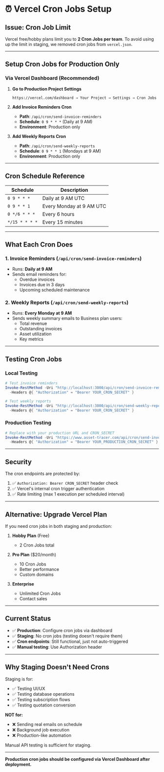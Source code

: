 # ⏰ Vercel Cron Jobs Setup

## Issue: Cron Job Limit

Vercel free/hobby plans limit you to **2 Cron Jobs per team**. To avoid using up the limit in staging, we removed cron jobs from `vercel.json`.

---

## Setup Cron Jobs for Production Only

### Via Vercel Dashboard (Recommended)

1. **Go to Production Project Settings**
   ```
   https://vercel.com/dashboard → Your Project → Settings → Cron Jobs
   ```

2. **Add Invoice Reminders Cron**
   - **Path**: `/api/cron/send-invoice-reminders`
   - **Schedule**: `0 9 * * *` (Daily at 9 AM)
   - **Environment**: Production only

3. **Add Weekly Reports Cron**
   - **Path**: `/api/cron/send-weekly-reports`
   - **Schedule**: `0 9 * * 1` (Mondays at 9 AM)
   - **Environment**: Production only

---

## Cron Schedule Reference

| Schedule | Description |
|----------|-------------|
| `0 9 * * *` | Daily at 9 AM UTC |
| `0 9 * * 1` | Every Monday at 9 AM UTC |
| `0 */6 * * *` | Every 6 hours |
| `*/15 * * * *` | Every 15 minutes |

---

## What Each Cron Does

### 1. Invoice Reminders (`/api/cron/send-invoice-reminders`)
- Runs: **Daily at 9 AM**
- Sends email reminders for:
  - Overdue invoices
  - Invoices due in 3 days
  - Upcoming scheduled maintenance

### 2. Weekly Reports (`/api/cron/send-weekly-reports`)
- Runs: **Every Monday at 9 AM**
- Sends weekly summary emails to Business plan users:
  - Total revenue
  - Outstanding invoices
  - Asset utilization
  - Key metrics

---

## Testing Cron Jobs

### Local Testing
```powershell
# Test invoice reminders
Invoke-RestMethod -Uri "http://localhost:3000/api/cron/send-invoice-reminders" `
  -Headers @{ "Authorization" = "Bearer YOUR_CRON_SECRET" }

# Test weekly reports
Invoke-RestMethod -Uri "http://localhost:3000/api/cron/send-weekly-reports" `
  -Headers @{ "Authorization" = "Bearer YOUR_CRON_SECRET" }
```

### Production Testing
```powershell
# Replace with your production URL and CRON_SECRET
Invoke-RestMethod -Uri "https://www.asset-tracer.com/api/cron/send-invoice-reminders" `
  -Headers @{ "Authorization" = "Bearer YOUR_PRODUCTION_CRON_SECRET" }
```

---

## Security

The cron endpoints are protected by:
1. ✅ `Authorization: Bearer CRON_SECRET` header check
2. ✅ Vercel's internal cron trigger authentication
3. ✅ Rate limiting (max 1 execution per scheduled interval)

---

## Alternative: Upgrade Vercel Plan

If you need cron jobs in both staging and production:

1. **Hobby Plan** (Free)
   - 2 Cron Jobs total

2. **Pro Plan** ($20/month)
   - 10 Cron Jobs
   - Better performance
   - Custom domains

3. **Enterprise**
   - Unlimited Cron Jobs
   - Contact sales

---

## Current Status

- ✅ **Production**: Configure cron jobs via dashboard
- ✅ **Staging**: No cron jobs (testing doesn't require them)
- ✅ **Cron endpoints**: Still functional, just not auto-triggered
- ✅ **Manual testing**: Use Authorization header

---

## Why Staging Doesn't Need Crons

Staging is for:
- ✅ Testing UI/UX
- ✅ Testing database operations
- ✅ Testing subscription flows
- ✅ Testing quotation conversion

**NOT for:**
- ❌ Sending real emails on schedule
- ❌ Background job execution
- ❌ Production-like automation

Manual API testing is sufficient for staging.

---

**Production cron jobs should be configured via Vercel Dashboard after deployment.**

